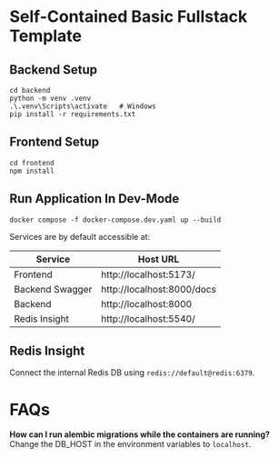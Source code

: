 # Self-Contained Basic Fullstack Template



## Backend Setup
```
cd backend
python -m venv .venv
.\.venv\Scripts\activate   # Windows
pip install -r requirements.txt
```

## Frontend Setup
```
cd frontend
npm install
```


## Run Application In Dev-Mode

```
docker compose -f docker-compose.dev.yaml up --build
```

Services are by default accessible at:

| Service         | Host URL                   |
|-----------------|----------------------------|
| Frontend        | http://localhost:5173/     |
| Backend Swagger | http://localhost:8000/docs |
| Backend         | http://localhost:8000      |
| Redis Insight   | http://localhost:5540/     |



## Redis Insight
Connect the internal Redis DB using `redis://default@redis:6379`.


# FAQs

**How can I run alembic migrations while the containers are running?**
Change the DB_HOST in the environment variables to `localhost`.
